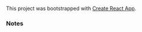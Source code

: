 This project was bootstrapped with [Create React App](https://github.com/facebookincubator/create-react-app).

### Notes
